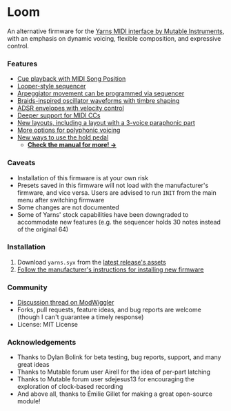 # Loom
An alternative firmware for the [Yarns MIDI interface by Mutable Instruments](https://mutable-instruments.net/modules/yarns/), with an emphasis on dynamic voicing, flexible composition, and expressive control.

### Features
- [Cue playback with MIDI Song Position](yarns/MANUAL.md#song-position)
- [Looper-style sequencer](yarns/MANUAL.md#loop-sequencer-mode-with-real-time-recording)
- [Arpeggiator movement can be programmed via sequencer](yarns/MANUAL.md#sequencer-driven-arpeggiator)
- [Braids-inspired oscillator waveforms with timbre shaping](yarns/MANUAL.md#oscillator-controls)
- [ADSR envelopes with velocity control](yarns/MANUAL.md#amplitude-dynamics-envelope-and-tremolo)
- [Deeper support for MIDI CCs](yarns/MANUAL.md#midi-control-change-messages)
- [New layouts, including a layout with a 3-voice paraphonic part](yarns/MANUAL.md#layouts)
- [More options for polyphonic voicing](yarns/MANUAL.md#polyphonic-voice-allocation-note-priority-and-voicing)
- [New ways to use the hold pedal](yarns/MANUAL.md#hold-pedal)
  - **[Check the manual for more! →](yarns/MANUAL.md)**

### Caveats
- Installation of this firmware is at your own risk
- Presets saved in this firmware will not load with the manufacturer's firmware, and vice versa.  Users are advised to run `INIT` from the main menu after switching firmware
- Some changes are not documented
- Some of Yarns' stock capabilities have been downgraded to accommodate new features (e.g. the sequencer holds 30 notes instead of the original 64)

### Installation
1. Download `yarns.syx` from the [latest release's assets](https://github.com/rcrogers/yarns-loom/releases/latest)
2. [Follow the manufacturer's instructions for installing new firmware](https://pichenettes.github.io/mutable-instruments-documentation/modules/yarns/manual/#firmware)

### Community
- [Discussion thread on ModWiggler](https://www.modwiggler.com/forum/viewtopic.php?t=255378&sid=a5dd52cfbd6f9d763a0e8cf741cf1742)
- Forks, pull requests, feature ideas, and bug reports are welcome (though I can't guarantee a timely response)
- License: MIT License

### Acknowledgements
- Thanks to Dylan Bolink for beta testing, bug reports, support, and many great ideas
- Thanks to Mutable forum user Airell for the idea of per-part latching
- Thanks to Mutable forum user sdejesus13 for encouraging the exploration of clock-based recording
- And above all, thanks to Émilie Gillet for making a great open-source module!
